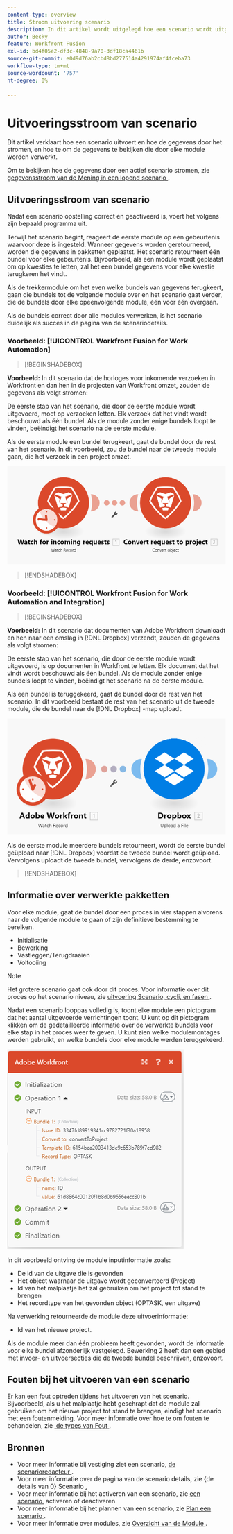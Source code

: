 ```yaml
---
content-type: overview
title: Stroom uitvoering scenario
description: In dit artikel wordt uitgelegd hoe een scenario wordt uitgevoerd en hoe de gegevens erin stromen. Hier wordt ook uitgelegd waar u informatie kunt vinden over uw verwerkte gegevens en hoe u deze kunt lezen.
author: Becky
feature: Workfront Fusion
exl-id: bd4f05e2-df3c-4848-9a70-3df18ca4461b
source-git-commit: e0d9d76ab2cbd8bd277514a4291974af4fceba73
workflow-type: tm+mt
source-wordcount: '757'
ht-degree: 0%

---
```


# Uitvoeringsstroom van scenario

Dit artikel verklaart hoe een scenario uitvoert en hoe de gegevens door het stromen, en hoe te om de gegevens te bekijken die door elke module worden verwerkt.

Om te bekijken hoe de gegevens door een actief scenario stromen, zie [&#x200B; gegevensstroom van de Mening in een lopend scenario &#x200B;](/help/workfront-fusion/manage-scenarios/view-scenario-data-flow.md).

## Uitvoeringsstroom van scenario

Nadat een scenario opstelling correct en geactiveerd is, voert het volgens zijn bepaald programma uit.

Terwijl het scenario begint, reageert de eerste module op een gebeurtenis waarvoor deze is ingesteld. Wanneer gegevens worden geretourneerd, worden die gegevens in pakketten geplaatst. Het scenario retourneert één bundel voor elke gebeurtenis. Bijvoorbeeld, als een module wordt geplaatst om op kwesties te letten, zal het een bundel gegevens voor elke kwestie terugkeren het vindt.

Als de trekkermodule om het even welke bundels van gegevens terugkeert, gaan die bundels tot de volgende module over en het scenario gaat verder, die de bundels door elke opeenvolgende module, één voor één overgaan.

Als de bundels correct door alle modules verwerken, is het scenario duidelijk als succes in de pagina van de scenariodetails.

### Voorbeeld: [!UICONTROL Workfront Fusion for Work Automation]

>[!BEGINSHADEBOX]

**Voorbeeld:** In dit scenario dat de horloges voor inkomende verzoeken in Workfront en dan hen in de projecten van Workfront omzet, zouden de gegevens als volgt stromen:

De eerste stap van het scenario, die door de eerste module wordt uitgevoerd, moet op verzoeken letten. Elk verzoek dat het vindt wordt beschouwd als één bundel. Als de module zonder enige bundels loopt te vinden, beëindigt het scenario na de eerste module.

Als de eerste module een bundel terugkeert, gaat de bundel door de rest van het scenario. In dit voorbeeld, zou de bundel naar de tweede module gaan, die het verzoek in een project omzet.

![&#x200B; stroom van de Uitvoering van het scenario van Workfront &#x200B;](assets/example-execution-flow-wf-only.png)

>[!ENDSHADEBOX]

### Voorbeeld: [!UICONTROL Workfront Fusion for Work Automation and Integration]

>[!BEGINSHADEBOX]

**Voorbeeld:** In dit scenario dat documenten van Adobe Workfront downloadt en hen naar een omslag in [!DNL Dropbox] verzendt, zouden de gegevens als volgt stromen:

De eerste stap van het scenario, die door de eerste module wordt uitgevoerd, is op documenten in Workfront te letten. Elk document dat het vindt wordt beschouwd als één bundel. Als de module zonder enige bundels loopt te vinden, beëindigt het scenario na de eerste module.

Als een bundel is teruggekeerd, gaat de bundel door de rest van het scenario. In dit voorbeeld bestaat de rest van het scenario uit de tweede module, die de bundel naar de [!DNL Dropbox] -map uploadt.

![&#x200B; stroom van de Uitvoering van integratiescenario &#x200B;](assets/example-execution-flow-wf-dropbox.png)

Als de eerste module meerdere bundels retourneert, wordt de eerste bundel geüpload naar [!DNL Dropbox] voordat de tweede bundel wordt geüpload. Vervolgens uploadt de tweede bundel, vervolgens de derde, enzovoort.

>[!ENDSHADEBOX]

## Informatie over verwerkte pakketten

Voor elke module, gaat de bundel door een proces in vier stappen alvorens naar de volgende module te gaan of zijn definitieve bestemming te bereiken.

* Initialisatie
* Bewerking
* Vastleggen/Terugdraaien
* Voltooiing

>[!NOTE]
>
>Het grotere scenario gaat ook door dit proces. Voor informatie over dit proces op het scenario niveau, zie [&#x200B; uitvoering Scenario, cycli, en fasen &#x200B;](/help/workfront-fusion/references/scenarios/scenario-execution-cycles-phases.md).

Nadat een scenario looppas volledig is, toont elke module een pictogram dat het aantal uitgevoerde verrichtingen toont. U kunt op dit pictogram klikken om de gedetailleerde informatie over de verwerkte bundels voor elke stap in het proces weer te geven. U kunt zien welke modulemontages werden gebruikt, en welke bundels door elke module werden teruggekeerd.

![&#x200B; Verwerkte bundels &#x200B;](assets/Info-processed-bundles.png)

In dit voorbeeld ontving de module inputinformatie zoals:

* De id van de uitgave die is gevonden
* Het object waarnaar de uitgave wordt geconverteerd (Project)
* Id van het malplaatje het zal gebruiken om het project tot stand te brengen
* Het recordtype van het gevonden object (OPTASK, een uitgave)

Na verwerking retourneerde de module deze uitvoerinformatie:

* Id van het nieuwe project.

Als de module meer dan één probleem heeft gevonden, wordt de informatie voor elke bundel afzonderlijk vastgelegd. Bewerking 2 heeft dan een gebied met invoer- en uitvoersecties die de tweede bundel beschrijven, enzovoort.

## Fouten bij het uitvoeren van een scenario

Er kan een fout optreden tijdens het uitvoeren van het scenario. Bijvoorbeeld, als u het malplaatje hebt geschrapt dat de module zal gebruiken om het nieuwe project tot stand te brengen, eindigt het scenario met een foutenmelding. Voor meer informatie over hoe te om fouten te behandelen, zie [&#x200B; de types van Fout &#x200B;](/help/workfront-fusion/references/errors/error-processing.md).

## Bronnen

* Voor meer informatie bij vestiging ziet een scenario, [&#x200B; de scenarioredacteur &#x200B;](/help/workfront-fusion/get-started-with-fusion/navigate-fusion/scenario-editor.md).
* Voor meer informatie over de pagina van de scenario details, zie {de details van 0} Scenario [.](/help/workfront-fusion/get-started-with-fusion/navigate-fusion/scenario-details.md)
* Voor meer informatie bij het activeren van een scenario, zie [&#x200B; een scenario &#x200B;](/help/workfront-fusion/manage-scenarios/activate-deactivate-scenarios.md) activeren of deactiveren.
* Voor meer informatie bij het plannen van een scenario, zie [&#x200B; Plan een scenario &#x200B;](/help/workfront-fusion/create-scenarios/config-scenarios-settings/schedule-a-scenario.md).
* Voor meer informatie over modules, zie [&#x200B; Overzicht van de Module &#x200B;](/help/workfront-fusion/get-started-with-fusion/understand-fusion/module-overview.md).
